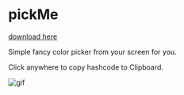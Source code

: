 # pickMe

[download here](https://github.com/Spoczko/pickMe/raw/refs/heads/main/pickMe.exe)

Simple fancy color picker from your screen for you.

Click anywhere to copy hashcode to Clipboard. 

![gif](https://github.com/user-attachments/assets/49c34219-9ef5-46df-b88d-54195ee25b94)
